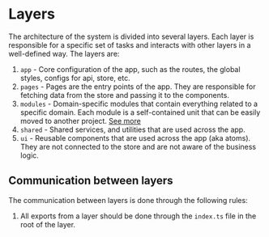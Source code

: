 # Layers

The architecture of the system is divided into several layers. Each layer is responsible for a specific set of tasks and interacts with other layers in a well-defined way. The layers are:

1. `app` - Core configuration of the app, such as the routes, the global styles, configs for api, store, etc.
2. `pages` - Pages are the entry points of the app. They are responsible for fetching data from the store and passing it to the components.
3. `modules` - Domain-specific modules that contain everything related to a specific domain. Each module is a self-contained unit that can be easily moved to another project. [See more](./modules.md)
4. `shared` - Shared services, and utilities that are used across the app.
5. `ui` - Reusable components that are used across the app (aka atoms). They are not connected to the store and are not aware of the business logic.

## Communication between layers

The communication between layers is done through the following rules:

1. All exports from a layer should be done through the `index.ts` file in the root of the layer.
